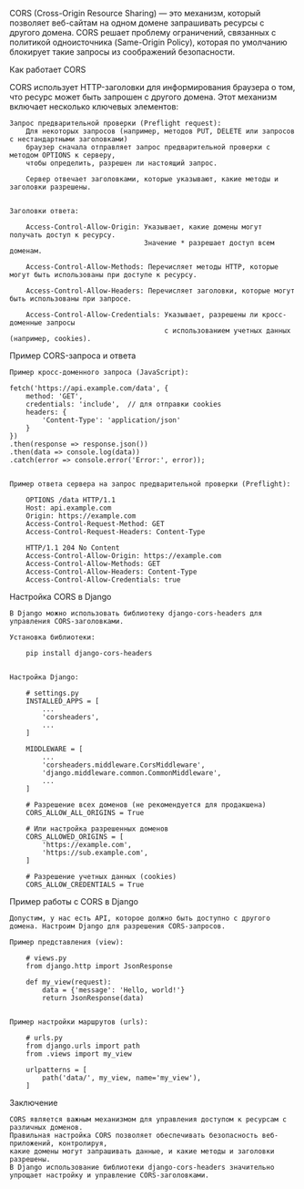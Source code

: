
CORS (Cross-Origin Resource Sharing) — это механизм, который позволяет веб-сайтам на одном домене запрашивать ресурсы 
с другого домена. CORS решает проблему ограничений, связанных с политикой одноисточника (Same-Origin Policy), 
которая по умолчанию блокирует такие запросы из соображений безопасности.


Как работает CORS

CORS использует HTTP-заголовки для информирования браузера о том, что ресурс может быть запрошен с другого домена. 
Этот механизм включает несколько ключевых элементов:

    Запрос предварительной проверки (Preflight request):
        Для некоторых запросов (например, методов PUT, DELETE или запросов с нестандартными заголовками) 
        браузер сначала отправляет запрос предварительной проверки с методом OPTIONS к серверу, 
        чтобы определить, разрешен ли настоящий запрос.
        
        Сервер отвечает заголовками, которые указывают, какие методы и заголовки разрешены.


    Заголовки ответа:

        Access-Control-Allow-Origin: Указывает, какие домены могут получать доступ к ресурсу. 
                                     Значение * разрешает доступ всем доменам.

        Access-Control-Allow-Methods: Перечисляет методы HTTP, которые могут быть использованы при доступе к ресурсу.

        Access-Control-Allow-Headers: Перечисляет заголовки, которые могут быть использованы при запросе.

        Access-Control-Allow-Credentials: Указывает, разрешены ли кросс-доменные запросы 
                                          с использованием учетных данных (например, cookies).



Пример CORS-запроса и ответа

    Пример кросс-доменного запроса (JavaScript):
    
    fetch('https://api.example.com/data', {
        method: 'GET',
        credentials: 'include',  // для отправки cookies
        headers: {
            'Content-Type': 'application/json'
        }
    })
    .then(response => response.json())
    .then(data => console.log(data))
    .catch(error => console.error('Error:', error));

    
    Пример ответа сервера на запрос предварительной проверки (Preflight):
        
        OPTIONS /data HTTP/1.1
        Host: api.example.com
        Origin: https://example.com
        Access-Control-Request-Method: GET
        Access-Control-Request-Headers: Content-Type
        
        HTTP/1.1 204 No Content
        Access-Control-Allow-Origin: https://example.com
        Access-Control-Allow-Methods: GET
        Access-Control-Allow-Headers: Content-Type
        Access-Control-Allow-Credentials: true



Настройка CORS в Django

    В Django можно использовать библиотеку django-cors-headers для управления CORS-заголовками.

    Установка библиотеки:

        pip install django-cors-headers
    
    
    Настройка Django:
        
        # settings.py
        INSTALLED_APPS = [
            ...
            'corsheaders',
            ...
        ]
    
        MIDDLEWARE = [
            ...
            'corsheaders.middleware.CorsMiddleware',
            'django.middleware.common.CommonMiddleware',
            ...
        ]
    
        # Разрешение всех доменов (не рекомендуется для продакшена)
        CORS_ALLOW_ALL_ORIGINS = True
    
        # Или настройка разрешенных доменов
        CORS_ALLOWED_ORIGINS = [
            'https://example.com',
            'https://sub.example.com',
        ]
    
        # Разрешение учетных данных (cookies)
        CORS_ALLOW_CREDENTIALS = True
    
    
Пример работы с CORS в Django

    Допустим, у нас есть API, которое должно быть доступно с другого домена. Настроим Django для разрешения CORS-запросов.

    Пример представления (view):
        
        # views.py
        from django.http import JsonResponse
        
        def my_view(request):
            data = {'message': 'Hello, world!'}
            return JsonResponse(data)
    
    
    Пример настройки маршрутов (urls):
        
        # urls.py
        from django.urls import path
        from .views import my_view
        
        urlpatterns = [
            path('data/', my_view, name='my_view'),
        ]


Заключение

    CORS является важным механизмом для управления доступом к ресурсам с различных доменов. 
    Правильная настройка CORS позволяет обеспечивать безопасность веб-приложений, контролируя, 
    какие домены могут запрашивать данные, и какие методы и заголовки разрешены. 
    В Django использование библиотеки django-cors-headers значительно упрощает настройку и управление CORS-заголовками.
